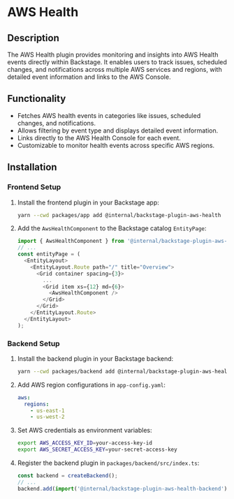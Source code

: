# AWS Health

## Description
The AWS Health plugin provides monitoring and insights into AWS Health events directly within Backstage. It enables users to track issues, scheduled changes, and notifications across multiple AWS services and regions, with detailed event information and links to the AWS Console.

## Functionality
- Fetches AWS health events in categories like issues, scheduled changes, and notifications.
- Allows filtering by event type and displays detailed event information.
- Links directly to the AWS Health Console for each event.
- Customizable to monitor health events across specific AWS regions.

## Installation

### Frontend Setup

1. Install the frontend plugin in your Backstage app:
   ```bash
   yarn --cwd packages/app add @internal/backstage-plugin-aws-health
   ```


2. Add the `AwsHealthComponent` to the Backstage catalog `EntityPage`:
   ```typescript
   import { AwsHealthComponent } from '@internal/backstage-plugin-aws-health';
   // ...
   const entityPage = (
     <EntityLayout>
       <EntityLayout.Route path="/" title="Overview">
         <Grid container spacing={3}>
           ...
           <Grid item xs={12} md={6}>
             <AwsHealthComponent />
           </Grid>
         </Grid>
       </EntityLayout.Route>
     </EntityLayout>
   );
   ```

### Backend Setup

1. Install the backend plugin in your Backstage backend:
   ```bash
   yarn --cwd packages/backend add @internal/backstage-plugin-aws-health-backend
   ```

2. Add AWS region configurations in `app-config.yaml`:
   ```yaml
   aws:
     regions:
       - us-east-1
       - us-west-2
   ```

3. Set AWS credentials as environment variables:
   ```bash
   export AWS_ACCESS_KEY_ID=your-access-key-id
   export AWS_SECRET_ACCESS_KEY=your-secret-access-key
   ```

4. Register the backend plugin in `packages/backend/src/index.ts`:
   ```typescript
   const backend = createBackend();
   // ...
   backend.add(import('@internal/backstage-plugin-aws-health-backend'));
   ```

